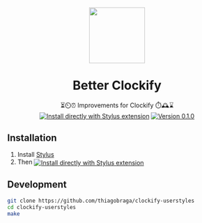 <h1 align="center">
  <img src="https://i2.wp.com/cyberpunklibrarian.com/wp-content/uploads/2018/09/todoist-logo.png?ssl=1" height="128" /><br>
  <br>
  Better Clockify
</h1>

<p align="center">
  ⏳⏲️⏰ Improvements for Clockify ⏱️🕰️⌛<br>
  <a href="https://raw.githubusercontent.com/thiagobraga/clockify-userstyles/master/theme.user.css"><img src="https://img.shields.io/badge/Install%20directly%20with-Stylus-lightgrey.svg?longCache=true&logo=clockify&logoColor=03a9f4" align="center" alt="Install directly with Stylus extension" /></a>
  <a href="https://raw.githubusercontent.com/thiagobraga/clockify-userstyles/master/theme.user.css"><img src="https://img.shields.io/badge/version-0.1.0-03a9f4.svg" align="center" alt="Version 0.1.0"></a>
</p>

## Installation

1. Install [Stylus](https://add0n.com/stylus.html)
2. Then <a href="https://raw.githubusercontent.com/thiagobraga/clockify-userstyles/master/theme.user.css"><img src="https://img.shields.io/badge/install%20directly%20with-Stylus-lightgray.svg?longCache=true&logoColor=03a9f4" align="center" alt="Install directly with Stylus extension" /></a>

## Development

```sh
git clone https://github.com/thiagobraga/clockify-userstyles
cd clockify-userstyles
make
```

